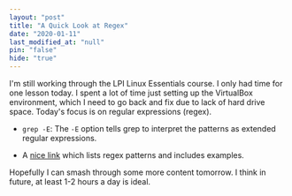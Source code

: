 ```yaml
---
layout: "post"
title: "A Quick Look at Regex"
date: "2020-01-11"
last_modified_at: "null"
pin: "false"
hide: "true"
---
```


I'm still working through the LPI Linux Essentials course. I only had time for
one lesson today. I spent a lot of time just setting up the VirtualBox
environment, which I need to go back and fix due to lack of hard drive space.
Today's focus is on regular expressions (regex).

- `grep -E`: The `-E` option tells grep to interpret the patterns as extended
  regular expressions.

- A [nice link](https://www.guru99.com/linux-regular-expressions.html) which
  lists regex patterns and includes examples.

Hopefully I can smash through some more content tomorrow. I think in future, at
least 1-2 hours a day is ideal.
